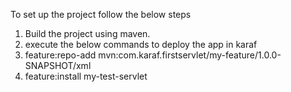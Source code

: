 
To set up the project follow the below steps

1) Build the project using maven.
2) execute the below commands to deploy the app in karaf
  1) feature:repo-add mvn:com.karaf.firstservlet/my-feature/1.0.0-SNAPSHOT/xml
  2) feature:install my-test-servlet
